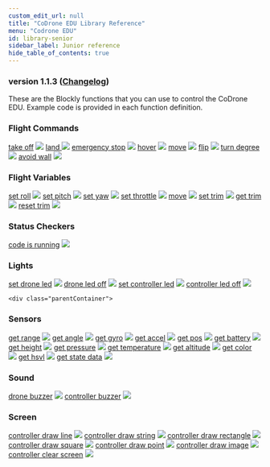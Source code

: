 ```yaml
---
custom_edit_url: null
title: "CoDrone EDU Library Reference"
menu: "Codrone EDU"
id: library-senior
sidebar_label: Junior reference
hide_table_of_contents: true
---
```


<h3 class="homeDocLandingVersion">version 1.1.3 (<a class="orange-link" href="/docs/codrone-edu/blockly/changelog">Changelog</a>)</h3>
These are the Blockly functions that you can use to control the CoDrone EDU. Example code is provided in each function definition.

<div class="boxLanding">
    <div class="parentContainer">
    </div>
    <div  class="parentContainer">
    <div class="box-reference-shadow margin-bottom-20">
        <h3>Flight Commands</h3>
        <a href="/docs/codrone-edu/blockly/Flight-Commands/01-takeoff">take off</a>
            <img src="/img/codrone-edu/blockly/Flight-Commands/takeoff.PNG"></img>
        <a href="/docs/codrone-edu/blockly/Flight-Commands/02-land">land </a>
            <img src="/img/codrone-edu/blockly/Flight-Commands/land.PNG"></img>
        <a href="/docs/codrone-edu/blockly/Flight-Commands/03-emergency-stop">emergency stop</a>
            <img src="/img/codrone-edu/blockly/Flight-Commands/emergencystop.PNG"></img>
        <a href="/docs/codrone-edu/blockly/Flight-Commands/04-hover">hover</a>
            <img src="/img/codrone-edu/blockly/Flight-Commands/hover.PNG"></img>
        <a href="/docs/codrone-edu/blockly/Flight-Commands/05-move">move</a>
            <img src="/img/codrone-edu/blockly/Flight-Commands/move.PNG"></img>
        <a href="/docs/codrone-edu/blockly/Flight-Commands/06-flip">flip</a>
            <img src="/img/codrone-edu/blockly/Flight-Commands/flip.PNG"></img>
        <a href="/docs/codrone-edu/blockly/Flight-Commands/07-turn-degree">turn degree</a>
            <img src="/img/codrone-edu/blockly/Flight-Commands/turn_degree.PNG"></img>
        <a href="/docs/codrone-edu/blockly/Flight-Commands/08-avoid-wall">avoid wall</a>
            <img src="/img/codrone-edu/blockly/Flight-Commands/avoid_wall.PNG"></img>  
  </div>
   <div class="box-reference-shadow margin-bottom-20">
    <h3>Flight Variables</h3>
    <a href="/docs/codrone-edu/blockly/Flight-Variables/01-set-roll">set roll</a>
       <img src="/img/codrone-edu/blockly/Flight-Variables/set_roll.PNG"></img>
    <a href="/docs/codrone-edu/blockly/Flight-Variables/02-set-pitch">set pitch</a>
        <img src="/img/codrone-edu/blockly/Flight-Variables/set_pitch.PNG"></img>
    <a href="/docs/codrone-edu/blockly/Flight-Variables/03-set-yaw">set yaw</a>
        <img src="/img/codrone-edu/blockly/Flight-Variables/set_yaw.PNG"></img>
    <a href="/docs/codrone-edu/blockly/Flight-Variables/04-set-throttle">set throttle</a>
        <img src="/img/codrone-edu/blockly/Flight-Variables/set_throttle.PNG"></img>
    <a href="/docs/codrone-edu/blockly/Flight-Variables/05-move">move</a>
        <img src="/img/codrone-edu/blockly/Flight-Variables/move.PNG"></img>
    <a href="/docs/codrone-edu/blockly/Flight-Variables/06-set-trim">set trim</a>
        <img src="/img/codrone-edu/blockly/Flight-Variables/set_trim.PNG"></img>
    <a href="/docs/codrone-edu/blockly/Flight-Variables/07-get-trim">get trim</a>
        <img src="/img/codrone-edu/blockly/Flight-Variables/get_trim.PNG"></img>
    <a href="/docs/codrone-edu/blockly/Flight-Variables/08-reset-trim">reset trim</a>
        <img src="/img/codrone-edu/blockly/Flight-Variables/reset_trim.PNG"></img>
  </div>
   <div class="box-reference-shadow margin-bottom-20">
    <h3>Status Checkers</h3>
    <a href="/docs/codrone-edu/blockly/Status-Checkers/01-code-is-running">code is running</a>
       <img src="/img/codrone-edu/blockly/Status-Checkers/code_is_running.PNG"></img>
  </div>
  <div class="box-reference-shadow margin-bottom-20">
    <h3>Lights</h3>
    <a href="/docs/codrone-edu/blockly/Lights/01-set-drone-led">set drone led</a>
       <img src="/img/codrone-edu/blockly/Lights/set_drone_led.PNG"></img>
    <a href="/docs/codrone-edu/blockly/Lights/02-drone-led-off">drone led off</a>
        <img src="/img/codrone-edu/blockly/Lights/drone_led_off.PNG"></img>
    <a href="/docs/codrone-edu/blockly/Lights/03-set-controller-led">set controller led</a>
        <img src="/img/codrone-edu/blockly/Lights/set_controller_led.PNG"></img>
    <a href="/docs/codrone-edu/blockly/Lights/04-controller-led-off">controller led off</a>
        <img src="/img/codrone-edu/blockly/Lights/controller_led_off.PNG"></img>
  </div>
  </div>
 
    <div class="parentContainer">
   <div class="box-reference-shadow margin-bottom-20">
    <h3>Sensors</h3>
    <a href="/docs/codrone-edu/blockly/Sensors/01-get-range">get range</a>
        <img src="/img/codrone-edu/blockly/Sensors/get_range.PNG"></img>
    <a href="/docs/codrone-edu/blockly/Sensors/02-get-angle">get angle</a>
        <img src="/img/codrone-edu/blockly/Sensors/get_angle.PNG"></img>
    <a href="/docs/codrone-edu/blockly/Sensors/03-get-gyro">get gyro</a>
        <img src="/img/codrone-edu/blockly/Sensors/get_gyro.PNG"></img>
    <a href="/docs/codrone-edu/blockly/Sensors/04-get-accel">get accel</a>
        <img src="/img/codrone-edu/blockly/Sensors/get_accel.PNG"></img>
    <a href="/docs/codrone-edu/blockly/Sensors/05-get-pos">get pos</a>
        <img src="/img/codrone-edu/blockly/Sensors/get_pos.PNG"></img>
    <a href="/docs/codrone-edu/blockly/Sensors/06-get-battery">get battery</a>
        <img src="/img/codrone-edu/blockly/Sensors/get_battery.PNG"></img>
    <a href="/docs/codrone-edu/blockly/Sensors/07-get-height">get height</a>
        <img src="/img/codrone-edu/blockly/Sensors/get_height.PNG"></img>
    <a href="/docs/codrone-edu/blockly/Sensors/08-get-pressure">get pressure</a>
        <img src="/img/codrone-edu/blockly/Sensors/get_pressure.PNG"></img>
    <a href="/docs/codrone-edu/blockly/Sensors/09-get-temperature">get temperature</a>
        <img src="/img/codrone-edu/blockly/Sensors/get_temperature.PNG"></img>
    <a href="/docs/codrone-edu/blockly/Sensors/10-get-altitude">get altitude</a>
        <img src="/img/codrone-edu/blockly/Sensors/get_altitude.PNG"></img>
    <a href="/docs/codrone-edu/blockly/Sensors/11-get-color">get color</a>
        <img src="/img/codrone-edu/blockly/Sensors/get_color.PNG"></img>
    <a href="/docs/codrone-edu/blockly/Sensors/12-get-hsvl">get hsvl</a>
        <img src="/img/codrone-edu/blockly/Sensors/get_hsvl.PNG"></img>
    <a href="/docs/codrone-edu/blockly/Sensors/13-get-state-data">get state data</a>
        <img src="/img/codrone-edu/blockly/Sensors/get_state_data.PNG"></img>
  </div>
   <div class="box-reference-shadow margin-bottom-20">
    <h3>Sound</h3>
    <a href="/docs/codrone-edu/blockly/Sound/01-drone-buzzer">drone buzzer</a>
        <img src="/img/codrone-edu/blockly/Sound/drone_buzzer.PNG"></img>
    <a href="/docs/codrone-edu/blockly/Sound/02-controller-buzzer">controller buzzer</a>
        <img src="/img/codrone-edu/blockly/Sound/controller_buzzer.PNG"></img>
  </div>
  <div class="box-reference-shadow margin-bottom-20">
    <h3>Screen</h3>
    <a href="/docs/codrone-edu/blockly/Screen/01-controller-draw-line">controller draw line</a>
        <img src="/img/codrone-edu/blockly/Screen/controller_draw_line.PNG"></img>
    <a href="/docs/codrone-edu/blockly/Screen/02-controller-draw-string">controller draw string</a>
        <img src="/img/codrone-edu/blockly/Screen/controller_draw_string.PNG"></img>
    <a href="/docs/codrone-edu/blockly/Screen/03-controller-draw-rectangle">controller draw rectangle</a>
        <img src="/img/codrone-edu/blockly/Screen/controller_draw_rectangle.PNG"></img>
    <a href="/docs/codrone-edu/blockly/Screen/04-controller-draw-square">controller draw square</a>
        <img src="/img/codrone-edu/blockly/Screen/controller_draw_square.PNG"></img>
    <a href="/docs/codrone-edu/blockly/Screen/05-controller-draw-point">controller draw point</a>
        <img src="/img/codrone-edu/blockly/Screen/controller_draw_point.PNG"></img>
    <a href="/docs/codrone-edu/blockly/Screen/06-controller-draw-image">controller draw image</a>
        <img src="/img/codrone-edu/blockly/Screen/controller_draw_image.PNG"></img>
    <a href="/docs/codrone-edu/blockly/Screen/07-controller-clear-screen">controller clear screen</a>
        <img src="/img/codrone-edu/blockly/Screen/controller_clear_screen.PNG"></img>
  </div>
  </div>
  <div  class="parentContainer">
  </div>
</div>

<div class="boxLanding">
   
</div>

